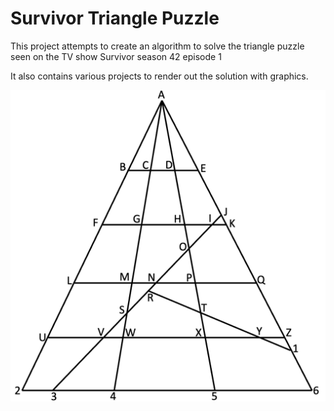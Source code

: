 # Survivor Triangle Puzzle
This project attempts to create an algorithm to solve the triangle puzzle seen on the TV show Survivor season 42 episode 1

It also contains various projects to render out the solution with graphics.

![](survivor-puzzle.png)
